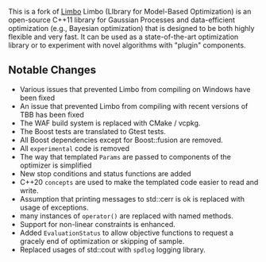 This is a fork of [Limbo](https://github.com/resibots)
Limbo (LIbrary for Model-Based Optimization) is an open-source C++11 library for Gaussian Processes and data-efficient optimization (e.g., Bayesian optimization) that is designed to be both highly flexible and very fast. It can be used as a state-of-the-art optimization library or to experiment with novel algorithms with "plugin" components.

Notable Changes
------------------------
 - Various issues that prevented Limbo from compiling on Windows have been fixed
 - An issue that prevented Limbo from compiling with recent versions of TBB has been fixed
 - The WAF build system is replaced with CMake / vcpkg.
 - The Boost tests are translated to Gtest tests.
 - All Boost dependencies except for Boost::fusion are removed.
 - All `experimental` code is removed
 - The way that templated `Params` are passed to components of the optimizer is simplified
 - New stop conditions and status functions are added
 - C++20 `concepts` are used to make the templated code easier to read and write.
 - Assumption that printing messages to std::cerr is ok is replaced with usage of exceptions.
 - many instances of `operator()` are replaced with named methods.
 - Support for non-linear constraints is enhanced.
 - Added `EvaluationStatus` to allow objective functions to request a gracely end of optimization or skipping of sample.
 - Replaced usages of std::cout with `spdlog` logging library.

